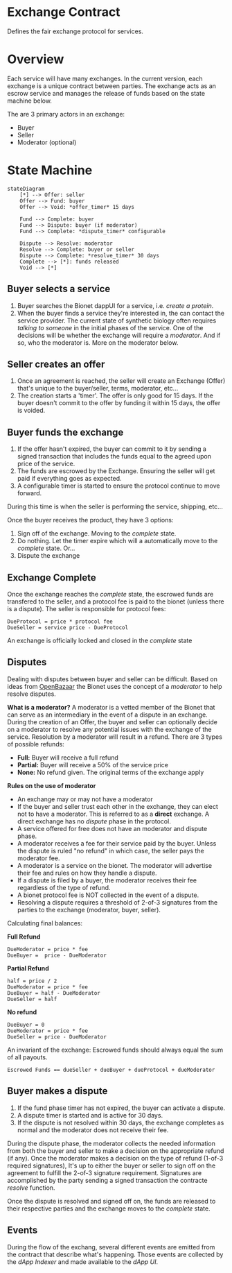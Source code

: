 # Exchange Contract
Defines the fair exchange protocol for services.

# Overview
Each service will have many exchanges.  In the current version, each exchange is a unique contract between parties.  The exchange acts as an escrow service and manages the release of funds based on the state machine below.

The are 3 primary actors in an exchange:
- Buyer
- Seller
- Moderator (optional)

# State Machine
```mermaid
stateDiagram
    [*] --> Offer: seller
    Offer --> Fund: buyer
    Offer --> Void: *offer_timer* 15 days

    Fund --> Complete: buyer
    Fund --> Dispute: buyer (if moderator)
    Fund --> Complete: *dispute_timer* configurable

    Dispute --> Resolve: moderator
    Resolve --> Complete: buyer or seller
    Dispute --> Complete: *resolve_timer* 30 days
    Complete --> [*]: funds released
    Void --> [*]
``` 

## Buyer selects a service
1. Buyer searches the Bionet dappUI for a service, i.e. *create a protein*.
2. When the buyer finds a service they're interested in, the can contact the service provider.  The current state of synthetic biology often requires *talking to someone* in the initial phases of the service.  One of the decisions will be whether the exchange will require a *moderator*. And if so, who the moderator is. More on the moderator below. 

## Seller creates an offer
1. Once an agreement is reached, the seller will create an Exchange (Offer) that's unique to the buyer/seller, terms, moderator, etc...
2. The creation starts a 'timer'. The offer is only good for 15 days. If the buyer doesn't commit to the offer by funding it within 15 days, the offer is voided.
## Buyer funds the exchange
1. If the offer hasn't expired, the buyer can commit to it by sending a signed transaction that includes the funds equal to the agreed upon price of the service.
2. The funds are escrowed by the Exchange. Ensuring the seller will get paid if everything goes as expected.
3. A configurable timer is started to ensure the protocol continue to move forward.

During this time is when the seller is performing the service, shipping, etc...

Once the buyer receives the product, they have 3 options:
1. Sign off of the exchange. Moving to the *complete* state.
2. Do nothing. Let the timer expire which will a automatically move to the *complete* state. Or...
3. Dispute the exchange

## Exchange Complete
Once the exchange reaches the *complete* state, the escrowed funds are transfered to the seller, and a protocol fee is paid to the bionet (unless there is a dispute). The seller is responsible for protocol fees:
```text
DueProtocol = price * protocol fee
DueSeller = service price - DueProtocol
```

An exchange is officially locked and closed in the *complete* state

## Disputes
Dealing with disputes between buyer and seller can be difficult. Based on ideas from [OpenBazaar](https://en.wikipedia.org/wiki/OpenBazaar) the Bionet uses the concept of a *moderator* to help resolve disputes.

**What is a moderator?**
A moderator is a vetted member of the Bionet that can serve as an intermediary in the event of a dispute in an exchange.  During the creation of an Offer, the buyer and seller can optionally decide on a moderator to resolve any potential issues with the exchange of the service. Resolution by a moderator will result in a refund. There are 3 types of possible refunds:
- **Full:** Buyer will receive a full refund 
- **Partial:** Buyer will receive a 50% of the service price
- **None:** No refund given. The original terms of the exchange apply 

**Rules on the use of moderator**
- An exchange may or may not have a moderator
- If the buyer and seller trust each other in the exchange, they can elect not to have a moderator. This is referred to as a **direct** exchange.  A direct exchange has no *dispute* phase in the protocol.  
- A service offered for free does not have an moderator and dispute phase.
- A moderator receives a fee for their service paid by the buyer. Unless the dispute is ruled "no refund" in which case, the seller pays the moderator fee.
- A moderator is a service on the bionet. The moderator will advertise their fee and rules on how they handle a dispute.
- If a dispute is filed by a buyer, the moderator receives their fee regardless of the type of refund.
- A bionet protocol fee is NOT collected in the event of a dispute.
- Resolving a dispute requires a threshold of 2-of-3 signatures from the parties to the exchange (moderator, buyer, seller).

Calculating final balances:

**Full Refund**
```
DueModerator = price * fee
DueBuyer =  price - DueModerator
```
**Partial Refund**
```
half = price / 2
DueModerator = price * fee
DueBuyer = half - DueModerator
DueSeller = half
```
**No refund**
```
DueBuyer = 0
DueModerator = price * fee
DueSeller = price - DueModerator
```
An invariant of the exchange: Escrowed funds should always equal the sum of all payouts.
```
Escrowed Funds == dueSeller + dueBuyer + dueProtocol + dueModerator
```


## Buyer makes a dispute
1. If the fund phase timer has not expired, the buyer can activate a dispute.
2. A dispute timer is started and is active for 30 days.
3. If the dispute is not resolved within 30 days, the exchange completes as normal and the moderator does not receive their fee.

During the dispute phase, the moderator collects the needed information from both the buyer and seller to make a decision on the appropriate refund (if any).  Once the moderator makes a decision on the type of refund (1-of-3 required signatures), It's up to either the buyer or seller to sign off on the agreement to fulfill the 2-of-3 signature requirement.  Signatures are accomplished by the party sending a signed transaction the contracte *resolve* function.

Once the dispute is resolved and signed off on, the funds are released to their respective parties and the exchange moves to the *complete* state.

## Events
During the flow of the exchang, several different events are emitted from the contract that describe what's happening.  Those events are collected by the *dApp Indexer* and made available to the *dApp UI*.











